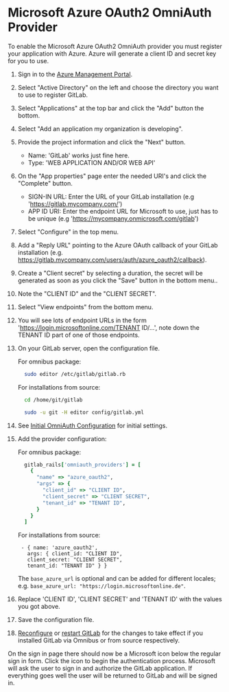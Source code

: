 # Microsoft Azure OAuth2 OmniAuth Provider

To enable the Microsoft Azure OAuth2 OmniAuth provider you must register your application with Azure. Azure will generate a client ID and secret key for you to use.

1.  Sign in to the [Azure Management Portal](https://manage.windowsazure.com>).

1.  Select "Active Directory" on the left and choose the directory you want to use to register GitLab.

1.  Select "Applications" at the top bar and click the "Add" button the bottom.

1.  Select "Add an application my organization is developing".

1.  Provide the project information and click the "Next" button.
    - Name: 'GitLab' works just fine here.
    - Type: 'WEB APPLICATION AND/OR WEB API'

1.  On the "App properties" page enter the needed URI's and click the "Complete" button.
    - SIGN-IN URL: Enter the URL of your GitLab installation (e.g 'https://gitlab.mycompany.com/')
    - APP ID URI: Enter the endpoint URL for Microsoft to use, just has to be unique (e.g 'https://mycompany.onmicrosoft.com/gitlab')

1. Select "Configure" in the top menu.

1. Add a "Reply URL" pointing to the Azure OAuth callback of your GitLab installation (e.g. https://gitlab.mycompany.com/users/auth/azure_oauth2/callback).

1. Create a "Client secret" by selecting a duration, the secret will be generated as soon as you click the "Save" button in the bottom menu..

1. Note the "CLIENT ID" and the "CLIENT SECRET".

1. Select "View endpoints" from the bottom menu.

1. You will see lots of endpoint URLs in the form 'https://login.microsoftonline.com/TENANT ID/...', note down the TENANT ID part of one of those endpoints.

1.  On your GitLab server, open the configuration file.

    For omnibus package:

    ```sh
      sudo editor /etc/gitlab/gitlab.rb
    ```

    For installations from source:

    ```sh
      cd /home/git/gitlab

      sudo -u git -H editor config/gitlab.yml
    ```

1.  See [Initial OmniAuth Configuration](omniauth.md#initial-omniauth-configuration) for initial settings.

1.  Add the provider configuration:

    For omnibus package:

    ```ruby
      gitlab_rails['omniauth_providers'] = [
        {
          "name" => "azure_oauth2",
          "args" => {
            "client_id" => "CLIENT ID",
            "client_secret" => "CLIENT SECRET",
            "tenant_id" => "TENANT ID",
          }
        }
      ]
    ```

    For installations from source:

    ```
     - { name: 'azure_oauth2',
       args: { client_id: "CLIENT ID",
       client_secret: "CLIENT SECRET",
       tenant_id: "TENANT ID" } }
    ```

    The `base_azure_url` is optional and can be added for different locales;
    e.g. `base_azure_url: "https://login.microsoftonline.de"`.

1.  Replace 'CLIENT ID', 'CLIENT SECRET' and 'TENANT ID' with the values you got above.

1.  Save the configuration file.

1.  [Reconfigure][] or [restart GitLab][] for the changes to take effect if you
    installed GitLab via Omnibus or from source respectively.

On the sign in page there should now be a Microsoft icon below the regular sign in form. Click the icon to begin the authentication process. Microsoft will ask the user to sign in and authorize the GitLab application. If everything goes well the user will be returned to GitLab and will be signed in.

[reconfigure]: ../administration/restart_gitlab.md#omnibus-gitlab-reconfigure
[restart GitLab]: ../administration/restart_gitlab.md#installations-from-source
